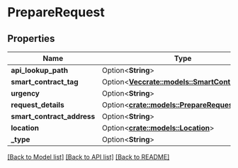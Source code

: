 # PrepareRequest

## Properties

Name | Type | Description | Notes
------------ | ------------- | ------------- | -------------
**api_lookup_path** | Option<**String**> |  | [optional]
**smart_contract_tag** | Option<[**Vec<crate::models::SmartContractTag>**](SmartContractTag.md)> |  | [optional]
**urgency** | Option<**String**> |  | [optional]
**request_details** | Option<[**crate::models::PrepareRequestDetails**](PrepareRequestDetails.md)> |  | [optional]
**smart_contract_address** | Option<**String**> |  | [optional]
**location** | Option<[**crate::models::Location**](Location.md)> |  | [optional]
**_type** | Option<**String**> |  | [optional]

[[Back to Model list]](../README.md#documentation-for-models) [[Back to API list]](../README.md#documentation-for-api-endpoints) [[Back to README]](../README.md)


